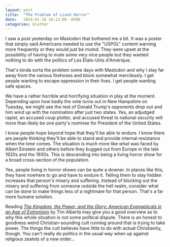 ```yaml
---
layout: post
title:  "The Problem of Lived Horror"
date:   2024-01-18 16:13:00 -0500
categories: blather
---
```

I saw a post yesterday on Mastodon that bothered me a bit.  It was a poster that simply said Americans needed to use the "USPOL" content warning more frequently or they would just be muted.  They were upset at the possibility of having to mute some very nice people but they wanted nothing to do with the politics of Les États-Unis d'Amérique.

That's kinda sorta the problem some days with Mastodon and why I stay far away from the various firehoses and block somewhat mercilessly.  I get people wanting to escape oppression in their lives.  I get people wanting safe spaces.  

We have a rather horrible and horrifying situation in play at the moment.  Depending upon how badly the vote turns out in New Hampshire on Tuesday, we might see the rest of Donald Trump's opponents drop out and him wind up with the nomination after just two states.  Yes, an adjudged rapist, an accused coup plotter, and accused threat to national security will more than likely be one party's nominee for President of the United States.

I know people hope beyond hope that they'll be able to endure.  I know there are people thinking they'll be able to stand and provide internal resistance when the time comes.  The situation is much more like what was faced by Albert Einstein and others before they bugged out from Europe in the late 1920s and the 1930s.  This is descending into being a living horror show for a broad cross-section of the population.

Yes, people living in horror shows can be quite a downer.  In places like this, they have nowhere to go and have to endure it.  Telling them to stay hidden increases that person's misery and suffering.  Instead of blocking out the misery and suffering from someone outside the hell realm, consider what can be done to make things less of a nightmare for that person.  That's a far more humane solution.

Reading [*The Kingdom, the Power, and the Glory: American Evangelicals in an Age of Extremism*](https://www.christianitytoday.com/ct/2024/january-web-only/tim-alberta-kingdom-power-glory-american-evangelicals.html) by Tim Alberta may give you a good overview as to why this whole situation is not some political dispute.  There is an honest to goodness weird Christian-sounding cult running around that is trying to take power.  The things the cult believes have little to do with actual Christianity, though.  You can't really do politics in the usual way when up against religious zealots of a new order...
